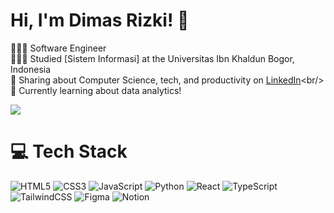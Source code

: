 <!-- Level 3: Add custom code -->

# Hi, I'm Dimas Rizki! 👋
👩🏻‍💻 Software Engineer<br/>
👩🏻‍🎓 Studied [Sistem Informasi] at the Universitas Ibn Khaldun Bogor, Indonesia<br/>
🎨 Sharing about Computer Science, tech, and productivity on [LinkedIn]([https://www.youtube.com/c/MagdelineHuang](https://www.linkedin.com/in/dimas-rizki-dwi-saputra/))<br/>
💭 Currently learning about data analytics!<br/>

<!-- GitHub stats from https://github.com/anuraghazra/github-readme-stats -->
![](https://github-readme-stats.vercel.app/api?username=ymoricode&theme=radical&hide_border=false&include_all_commits=true&count_private=true)<br/>

# 💻 Tech Stack
<!-- Badges from https://github.com/Ileriayo/markdown-badges -->
![HTML5](https://img.shields.io/badge/html5-%23E34F26.svg?style=for-the-badge&logo=html5&logoColor=white)
![CSS3](https://img.shields.io/badge/css3-%231572B6.svg?style=for-the-badge&logo=css3&logoColor=white)
![JavaScript](https://img.shields.io/badge/javascript-%23323330.svg?style=for-the-badge&logo=javascript&logoColor=%23F7DF1E)
![Python](https://img.shields.io/badge/python-3670A0?style=for-the-badge&logo=python&logoColor=ffdd54)
![React](https://img.shields.io/badge/react-%2320232a.svg?style=for-the-badge&logo=react&logoColor=%2361DAFB)
![TypeScript](https://img.shields.io/badge/typescript-%23007ACC.svg?style=for-the-badge&logo=typescript&logoColor=white)
![TailwindCSS](https://img.shields.io/badge/tailwindcss-%2338B2AC.svg?style=for-the-badge&logo=tailwind-css&logoColor=white)
![Figma](https://img.shields.io/badge/figma-%23F24E1E.svg?style=for-the-badge&logo=figma&logoColor=white)
![Notion](https://img.shields.io/badge/Notion-%23000000.svg?style=for-the-badge&logo=notion&logoColor=white)
